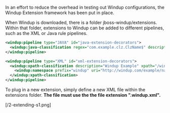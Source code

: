 In an effort to reduce the overhead in testing out Windup configurations, the Windup Extension framework has been put in place.  

When Windup is downloaded, there is a folder jboss-windup/extensions.  Within that folder, extensions to Windup can be added to different pipelines, such as the XML or Java rule pipelines.

```xml
<windup:pipeline type="JAVA" id="java-extension-decorators">
  <windup:java-classification regex="com.example.clz.ClzName$" description="Testing Extension Framework" />
</windup:pipeline>

<windup:pipeline type="XML" id="xml-extension-decorators">
  <windup:xpath-classification description="Windup Example" xpath="/windup:example">
    <windup:namespace prefix="windup" uri="http://windup.com/example/namespace" />
  </windup:xpath-classification>
</windup:pipeline>
```

To plug in a new extension, simply define a new XML file within the extensions folder.  **The file must use the the file extension ".windup.xml".**

[/2-extending-s1.png]
